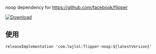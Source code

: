 

noop dependency for https://github.com/facebook/flipper


[ ![Download](https://api.bintray.com/packages/wenchieh/maven/flipper-noop/images/download.svg) ](https://bintray.com/wenchieh/maven/flipper-noop/_latestVersion)

## 使用
```
releaseImplementation 'com.lwjlol:flipper-noop:${latestVersion}'
```
